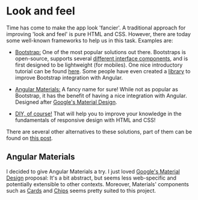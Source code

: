 # Look and feel
Time has come to make the app look 'fancier'. A traditional approach for improving 'look and feel' is pure HTML and CSS. However, there are today some well-known frameworks to help us in this task. Examples are:

- [Bootstrap:](https://getbootstrap.com/) One of the most popular solutions out there. Bootstraps is open-source, supports several [different interface components](https://getbootstrap.com/docs/4.0/components), and is first designed to be lightweight (for mobiles). One nice introductory tutorial can be found [here](https://getbootstrap.com/docs/4.0/components). Some people have even created a [library](https://ng-bootstrap.github.io/#/home) to improve Bootstrap integration with Angular.

- [Angular Materials:](https://material.angular.io/) A fancy name for sure! While not as popular as Bootstrap, it has the benefit of having a nice integration with Angular. Designed after [Google's Material Design](https://en.wikipedia.org/wiki/Material_Design).

- [DIY, of course!](https://www.taniarascia.com/you-dont-need-a-framework/) That will help you to improve your knowledge in the fundamentals of responsive design with HTML and CSS!

There are several other alternatives to these solutions, part of them can be found on [this post](https://hackr.io/blog/top-bootstrap-alternatives).

## Angular Materials
I decided to give Angular Materials a try. I just loved [Google's Material Design](https://en.wikipedia.org/wiki/Material_Design) proposal: It's a bit abstract, but seems less web-specific and potentially extensible to other contexts. Moreover, Materials' components such as [Cards](https://material.angular.io/components/card/examples) and [Chips](https://material.angular.io/components/chips/overview) seems pretty suited to this project.
